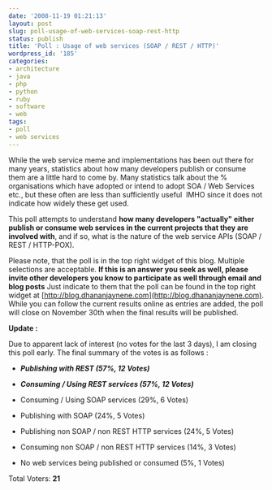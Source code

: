 ```yaml
---
date: '2008-11-19 01:21:13'
layout: post
slug: poll-usage-of-web-services-soap-rest-http
status: publish
title: 'Poll : Usage of web services (SOAP / REST / HTTP)'
wordpress_id: '185'
categories:
- architecture
- java
- php
- python
- ruby
- software
- web
tags:
- poll
- web services
---
```


While the web service meme and implementations has been out there for many years, statistics about how many developers publish or consume them are a little hard to come by. Many statistics talk about the % organisations which have adopted or intend to adopt SOA / Web Services etc., but these often are less than sufficiently useful  IMHO since it does not indicate how widely these get used.

This poll attempts to understand **how many developers "actually" either publish or consume web services in the current projects that they are involved with**, and if so, what is the nature of the web service APIs (SOAP / REST / HTTP-POX).

Please note, that the poll is in the top right widget of this blog. Multiple selections are acceptable. **If this is an answer you seek as well, please invite other developers you know to participate as well through email and blog posts** Just indicate to them that the poll can be found in the top right widget at [http://blog.dhananjaynene.com](http://blog.dhananjaynene.com). While you can follow the current results online as entries are added, the poll will close on November 30th when the final results will be published.

**Update :**

Due to apparent lack of interest (no votes for the last 3 days), I am closing this poll early. The final summary of the votes is as follows :



	
  * **_Publishing with REST (57%, 12 Votes)_**

	
  * **_Consuming / Using REST services (57%, 12 Votes)_**

	
  * Consuming / Using SOAP services (29%, 6 Votes)

	
  * Publishing with SOAP (24%, 5 Votes)

	
  * Publishing non SOAP / non REST HTTP services (24%, 5 Votes)

	
  * Consuming non SOAP / non REST HTTP services (14%, 3 Votes)

	
  * No web services being published or consumed (5%, 1 Votes)




Total Voters: **21**
